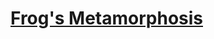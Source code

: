 # [Frog's Metamorphosis](https://education.lego.com/en-us/lessons/wedo-2-science/frogs-metamorphosis)
